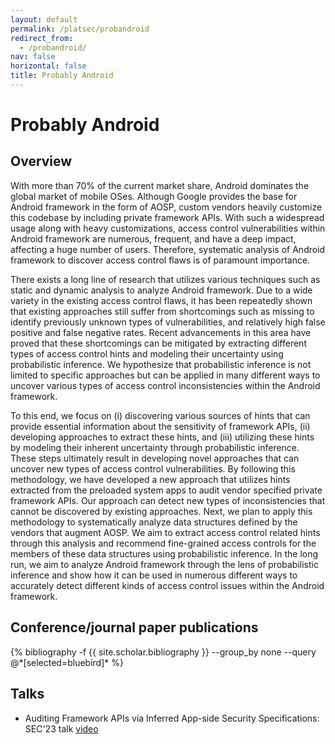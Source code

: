 ```yaml
---
layout: default
permalink: /platsec/probandroid
redirect_from:
  - /probandroid/
nav: false
horizontal: false
title: Probably Android
---
```


# Probably Android

## Overview

With more than 70% of the current market share, Android dominates the global market of mobile OSes. Although Google provides the base for Android framework in the form of AOSP, custom vendors heavily customize this codebase by including private framework APIs. With such a widespread usage along with heavy customizations, access control vulnerabilities within Android framework are numerous, frequent, and have a deep impact, affecting a huge number of users. Therefore, systematic analysis of Android framework to discover access control flaws is of paramount importance.

There exists a long line of research that utilizes various techniques such as static and dynamic analysis to analyze Android framework. Due to a wide variety in the existing access control flaws, it has been repeatedly shown that existing approaches still suffer from shortcomings such as missing to identify previously unknown types of vulnerabilities, and relatively high false positive and false negative rates. Recent advancements in this area have proved that these shortcomings can be mitigated by extracting different types of access control hints and modeling their uncertainty using probabilistic inference. We hypothesize that probabilistic inference is not limited to specific approaches but can be applied in many different ways to uncover various types of access control inconsistencies within the Android framework.

To this end, we focus on (i) discovering various sources of hints that can provide essential information about the sensitivity of framework APIs, (ii) developing approaches to extract these hints, and (iii) utilizing these hints by modeling their inherent uncertainty through probabilistic inference. These steps ultimately result in developing novel approaches that can uncover new types of access control vulnerabilities. By following this methodology, we have developed a new approach that utilizes hints extracted from the preloaded system apps to audit vendor specified private framework APIs. Our approach can detect new types of inconsistencies that cannot be discovered by existing approaches. Next, we plan to apply this methodology to systematically analyze data structures defined by the vendors that augment AOSP. We aim to extract access control related hints through this analysis and recommend fine-grained access controls for the members of these data structures using probabilistic inference. In the long run, we aim to analyze Android framework through the lens of probabilistic inference and show how it can be used in numerous different ways to accurately detect different kinds of access control issues within the Android framework.

## Conference/journal paper publications

<!--
- {% reference bluebird23 %}
-->

<div class="publications">
  {% bibliography -f {{ site.scholar.bibliography }} --group_by none --query @*[selected=bluebird]* %}
</div>

## Talks

- Auditing Framework APIs via Inferred App-side Security Specifications: SEC'23 talk [video](https://youtu.be/EnpNT_vyh2g)
